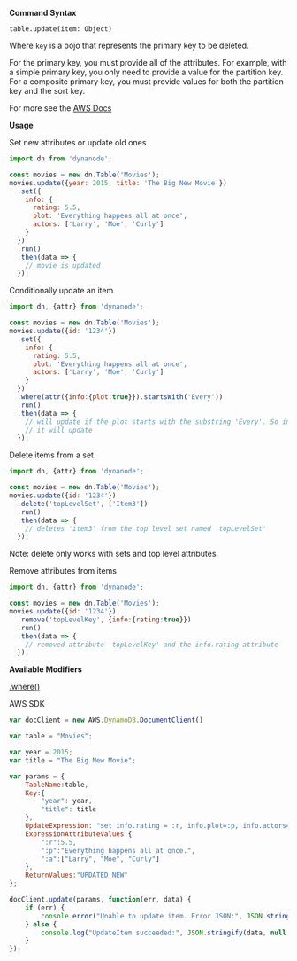 **Command Syntax**
```
table.update(item: Object)
```

Where `key` is a pojo that represents the primary key to be deleted.

For the primary key, you must provide all of the attributes. For example, with a simple primary key, you only need to provide a value for the partition key. For a composite primary key, you must provide values for both the partition key and the sort key.

For more see the [AWS Docs](http://docs.aws.amazon.com/amazondynamodb/latest/APIReference/API_UpdateItem.html)

**Usage**

Set new attributes or update old ones

```javascript
import dn from 'dynanode';

const movies = new dn.Table('Movies');
movies.update({year: 2015, title: 'The Big New Movie'})
  .set({
    info: {
      rating: 5.5,
      plot: 'Everything happens all at once',
      actors: ['Larry', 'Moe', 'Curly']
    }
  })
  .run()
  .then(data => {
    // movie is updated
  });
```

Conditionally update an item

```javascript
import dn, {attr} from 'dynanode';

const movies = new dn.Table('Movies');
movies.update({id: '1234'})
  .set({
    info: {
      rating: 5.5,
      plot: 'Everything happens all at once',
      actors: ['Larry', 'Moe', 'Curly']
    }
  })
  .where(attr({info:{plot:true}}).startsWith('Every'))
  .run()
  .then(data => {
    // will update if the plot starts with the substring 'Every'. So in this case 
    // it will update
  });
```

Delete items from a set.

```javascript
import dn, {attr} from 'dynanode';

const movies = new dn.Table('Movies');
movies.update({id: '1234'})
  .delete('topLevelSet', ['Item3'])
  .run()
  .then(data => {
    // deletes 'item3' from the top level set named 'topLevelSet' 
  });
```

Note: delete only works with sets and top level attributes.

Remove attributes from items

```javascript
import dn, {attr} from 'dynanode';

const movies = new dn.Table('Movies');
movies.update({id: '1234'})
  .remove('topLevelKey', {info:{rating:true}})
  .run()
  .then(data => {
    // removed attribute 'topLevelKey' and the info.rating attribute 
  });
```

**Available Modifiers**

[.where()](/modifiers/pluck.md) <br>

AWS SDK

```javascript
var docClient = new AWS.DynamoDB.DocumentClient()

var table = "Movies";

var year = 2015;
var title = "The Big New Movie";

var params = {
    TableName:table,
    Key:{
        "year": year,
        "title": title
    },
    UpdateExpression: "set info.rating = :r, info.plot=:p, info.actors=:a",
    ExpressionAttributeValues:{
        ":r":5.5,
        ":p":"Everything happens all at once.",
        ":a":["Larry", "Moe", "Curly"]
    },
    ReturnValues:"UPDATED_NEW"
};

docClient.update(params, function(err, data) {
    if (err) {
        console.error("Unable to update item. Error JSON:", JSON.stringify(err, null, 2));
    } else {
        console.log("UpdateItem succeeded:", JSON.stringify(data, null, 2));
    }
});
```
